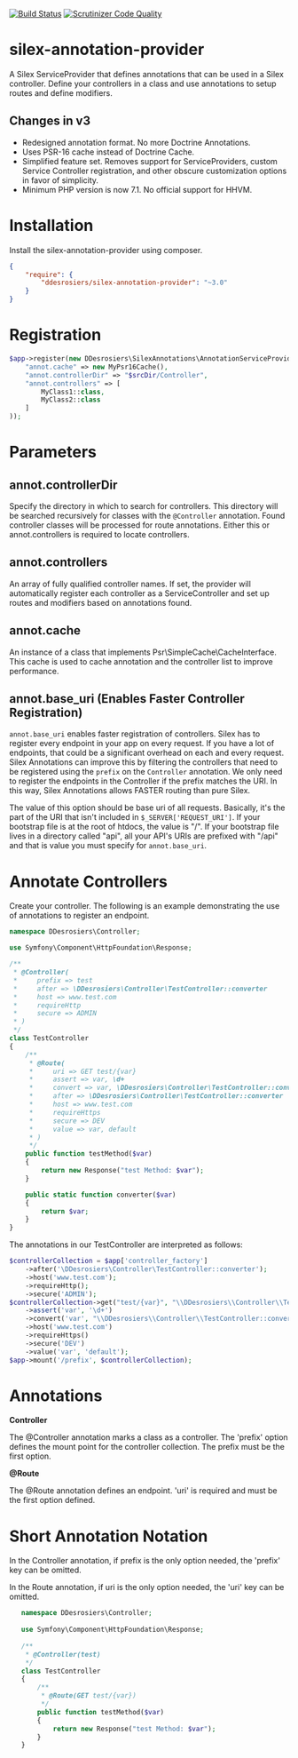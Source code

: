 [![Build Status](https://travis-ci.org/danadesrosiers/silex-annotation-provider.svg?branch=master)](https://travis-ci.org/danadesrosiers/silex-annotation-provider)
[![Scrutinizer Code Quality](https://scrutinizer-ci.com/g/danadesrosiers/silex-annotation-provider/badges/quality-score.png?b=master)](https://scrutinizer-ci.com/g/danadesrosiers/silex-annotation-provider/?branch=master)

silex-annotation-provider
=========================

A Silex ServiceProvider that defines annotations that can be used in a Silex controller.  Define your controllers in a class and use annotations to setup routes and define modifiers.

Changes in v3
-------------
* Redesigned annotation format.  No more Doctrine Annotations.
* Uses PSR-16 cache instead of Doctrine Cache.
* Simplified feature set.  Removes support for ServiceProviders, custom Service Controller registration, and other obscure customization options in favor of simplicity.
* Minimum PHP version is now 7.1.  No official support for HHVM.

Installation
============

Install the silex-annotation-provider using composer.

```json
{
    "require": {
        "ddesrosiers/silex-annotation-provider": "~3.0"
    }
}
```

Registration
============
```php
$app->register(new DDesrosiers\SilexAnnotations\AnnotationServiceProvider(), array(
    "annot.cache" => new MyPsr16Cache(),
    "annot.controllerDir" => "$srcDir/Controller",
    "annot.controllers" => [
        MyClass1::class,
        MyClass2::class
    ]
));
```

Parameters
==========
annot.controllerDir
-------------------
Specify the directory in which to search for controllers.  This directory will be searched recursively for classes with the `@Controller` annotation.  Found controller classes will be processed for route annotations.  Either this or annot.controllers is required to locate controllers.

annot.controllers
-----------------
An array of fully qualified controller names.  If set, the provider will automatically register each controller as a ServiceController and set up routes and modifiers based on annotations found.

annot.cache
-----------
An instance of a class that implements Psr\SimpleCache\CacheInterface.  This cache is used to cache annotation and the controller list to improve performance.

annot.base_uri (Enables Faster Controller Registration)
--------------
`annot.base_uri` enables faster registration of controllers.  Silex has to register every endpoint in your app on every request.  If you have a lot of endpoints, that could be a significant overhead on each and every request.  Silex Annotations can improve this by filtering the controllers that need to be registered using the `prefix` on the `Controller` annotation.  We only need to register the endpoints in the Controller if the prefix matches the URI.  In this way, Silex Annotations allows FASTER routing than pure Silex.

The value of this option should be base uri of all requests.  Basically, it's the part of the URI that isn't included in `$_SERVER['REQUEST_URI']`.  If your bootstrap file is at the root of htdocs, the value is "/".  If your bootstrap file lives in a directory called "api", all your API's URIs are prefixed with "/api" and that is value you must specify for `annot.base_uri`. 

Annotate Controllers
====================
Create your controller.  The following is an example demonstrating the use of annotations to register an endpoint.
```php
namespace DDesrosiers\Controller;

use Symfony\Component\HttpFoundation\Response;

/**
 * @Controller(
 *     prefix => test
 *     after => \DDesrosiers\Controller\TestController::converter
 *     host => www.test.com
 *     requireHttp
 *     secure => ADMIN
 * )
 */
class TestController
{
    /**
     * @Route(
     *     uri => GET test/{var}
     *     assert => var, \d+
     *     convert => var, \DDesrosiers\Controller\TestController::converter
     *     after => \DDesrosiers\Controller\TestController::converter
     *     host => www.test.com
     *     requireHttps
     *     secure => DEV
     *     value => var, default
     * )
     */
    public function testMethod($var)
    {
        return new Response("test Method: $var");
    }

    public static function converter($var)
    {
        return $var;
    }
}
```

The annotations in our TestController are interpreted as follows:
```php
$controllerCollection = $app['controller_factory']
    ->after('\DDesrosiers\Controller\TestController::converter');
    ->host('www.test.com');
    ->requireHttp();
    ->secure('ADMIN');
$controllerCollection->get("test/{var}", "\\DDesrosiers\\Controller\\TestController:testMethod")
    ->assert('var', '\d+')
    ->convert('var', "\\DDesrosiers\\Controller\\TestController::converter");
    ->host('www.test.com')
    ->requireHttps()
    ->secure('DEV')
    ->value('var', 'default');
$app->mount('/prefix', $controllerCollection);
```

Annotations
===========
**Controller**

The @Controller annotation marks a class as a controller.  The 'prefix' option defines the mount point for the controller collection.  The prefix must be the first option.

**@Route**

The @Route annotation defines an endpoint.  'uri' is required and must be the first option defined.

Short Annotation Notation
=========================
In the Controller annotation, if prefix is the only option needed, the 'prefix' key can be omitted.

In the Route annotation, if uri is the only option needed, the 'uri' key can be omitted.
```php
   namespace DDesrosiers\Controller;
   
   use Symfony\Component\HttpFoundation\Response;
   
   /**
    * @Controller(test)
    */
   class TestController
   {
       /**
        * @Route(GET test/{var})
        */
       public function testMethod($var)
       {
           return new Response("test Method: $var");
       }
   }
```
